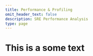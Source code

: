 ```yaml
---
title: Performance & Profiling
omit_header_text: false
description: SRE Performance Analysis
type: page
---
```

# This is a some text

